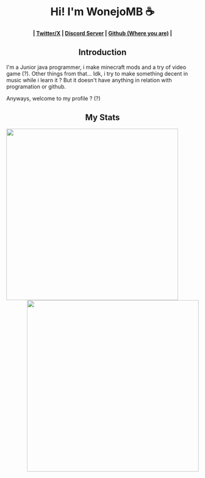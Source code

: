 <h1 align="center">Hi! I'm WonejoMB ☕</h1>
<h4 align="center">
    |
    <b><a href="https://x.com/WonejoMBnt">Twitter/X</a></b>
    |
    <b><a href="https://discord.gg/vpkYUrB2RB">Discord Server</a></b>
    |
    <b><a href="https://github.com/wonejomb">Github (Where you are)</a></b>
    |
</h3>

<h2 align="center">Introduction</h2>

I'm a Junior java programmer, i make minecraft mods and a try of video game (?).
Other things from that... Idk, i try to make something decent in music while i learn it ? But it doesn't have anything in relation with programation or github.

Anyways, welcome to my profile ? (?)

<h2 align="center">My Stats</h2>
<p align="left"><img align="left" width="450px" src="https://github-readme-stats.vercel.app/api?username=wonejomb&show_icons=true&locale=en&theme=synthwave" /></p> <p align="right"> <img align="right" width="450px" src="https://github-readme-stats.vercel.app/api/top-langs?username=wonejomb&show_icons=true&locale=en&layout=compact&theme=synthwave" /> </p>
